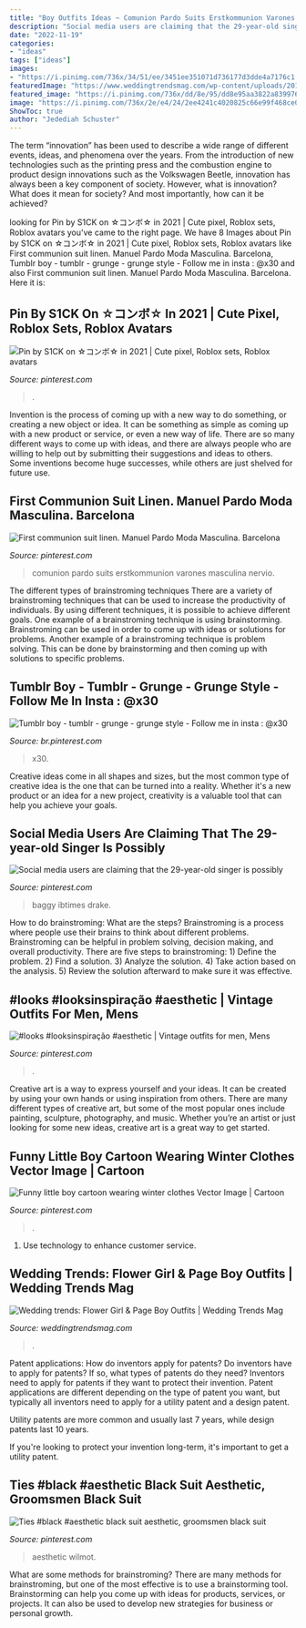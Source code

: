```yaml
---
title: "Boy Outfits Ideas ~ Comunion Pardo Suits Erstkommunion Varones Masculina Nervio"
description: "Social media users are claiming that the 29-year-old singer is possibly"
date: "2022-11-19"
categories:
- "ideas"
tags: ["ideas"]
images:
- "https://i.pinimg.com/736x/34/51/ee/3451ee351071d736177d3dde4a7176c1.jpg"
featuredImage: "https://www.weddingtrendsmag.com/wp-content/uploads/2014/09/Wedding-Page-Boy-and-Flower-Girl.jpeg"
featured_image: "https://i.pinimg.com/736x/dd/8e/95/dd8e95aa3822a839976a3271bca56554.jpg"
image: "https://i.pinimg.com/736x/2e/e4/24/2ee4241c4020825c66e99f468ce0d404.jpg"
ShowToc: true
author: "Jedediah Schuster"
---
```



The term “innovation” has been used to describe a wide range of different events, ideas, and phenomena over the years. From the introduction of new technologies such as the printing press and the combustion engine to product design innovations such as the Volkswagen Beetle, innovation has always been a key component of society. However, what is innovation? What does it mean for society? And most importantly, how can it be achieved?

	

		
looking for Pin by S1CK on ☆コンボ☆ in 2021 | Cute pixel, Roblox sets, Roblox avatars you've came to the right page. We have 8 Images about Pin by S1CK on ☆コンボ☆ in 2021 | Cute pixel, Roblox sets, Roblox avatars like First communion suit linen. Manuel Pardo Moda Masculina. Barcelona, Tumblr boy - tumblr - grunge - grunge style - Follow me in insta : @x30 and also First communion suit linen. Manuel Pardo Moda Masculina. Barcelona. Here it is:
		
    
## Pin By S1CK On ☆コンボ☆ In 2021 | Cute Pixel, Roblox Sets, Roblox Avatars

<img loading=lazy src="https://i.pinimg.com/736x/7d/c5/41/7dc541e0fcb7e48f94f2a2e925fdc009.jpg" onerror="this.onerror=null;this.src='https://tse2.mm.bing.net/th?id=OIP.D1-_MVulaDKMBYf4Lga2ygHaLf&amp;pid=15.1';" alt="Pin by S1CK on ☆コンボ☆ in 2021 | Cute pixel, Roblox sets, Roblox avatars">

_Source: pinterest.com_

>. 

	

Invention is the process of coming up with a new way to do something, or creating a new object or idea. It can be something as simple as coming up with a new product or service, or even a new way of life. There are so many different ways to come up with ideas, and there are always people who are willing to help out by submitting their suggestions and ideas to others. Some inventions become huge successes, while others are just shelved for future use.

    
## First Communion Suit Linen. Manuel Pardo Moda Masculina. Barcelona

<img loading=lazy src="https://i.pinimg.com/736x/dd/8e/95/dd8e95aa3822a839976a3271bca56554.jpg" onerror="this.onerror=null;this.src='https://tse1.mm.bing.net/th?id=OIP.GdoYf5UEsWuX7wGDUTWH5QHaLG&amp;pid=15.1';" alt="First communion suit linen. Manuel Pardo Moda Masculina. Barcelona">

_Source: pinterest.com_

>comunion pardo suits erstkommunion varones masculina nervio. 

	

The different types of brainstroming techniques
There are a variety of brainstroming techniques that can be used to increase the productivity of individuals. By using different techniques, it is possible to achieve different goals. One example of a brainstroming technique is using brainstorming. Brainstroming can be used in order to come up with ideas or solutions for problems. Another example of a brainstroming technique is problem solving. This can be done by brainstorming and then coming up with solutions to specific problems.

    
## Tumblr Boy - Tumblr - Grunge - Grunge Style - Follow Me In Insta : @x30

<img loading=lazy src="https://i.pinimg.com/736x/34/51/ee/3451ee351071d736177d3dde4a7176c1.jpg" onerror="this.onerror=null;this.src='https://tse3.mm.bing.net/th?id=OIP.-QrwUWoSEl8RePZgSrWVbQHaNK&amp;pid=15.1';" alt="Tumblr boy - tumblr - grunge - grunge style - Follow me in insta : @x30">

_Source: br.pinterest.com_

>x30. 

	

Creative ideas come in all shapes and sizes, but the most common type of creative idea is the one that can be turned into a reality. Whether it's a new product or an idea for a new project, creativity is a valuable tool that can help you achieve your goals.

    
## Social Media Users Are Claiming That The 29-year-old Singer Is Possibly

<img loading=lazy src="https://i.pinimg.com/736x/0b/77/bf/0b77bf8ec094b84825f649dae7543e83.jpg" onerror="this.onerror=null;this.src='https://tse1.mm.bing.net/th?id=OIP.yieWmlPs95nF5yNN_-lgzgHaKV&amp;pid=15.1';" alt="Social media users are claiming that the 29-year-old singer is possibly">

_Source: pinterest.com_

>baggy ibtimes drake. 

	

How to do brainstroming: What are the steps?
Brainstroming is a process where people use their brains to think about different problems. Brainstroming can be helpful in problem solving, decision making, and overall productivity. There are five steps to brainstroming: 1) Define the problem. 2) Find a solution. 3) Analyze the solution. 4) Take action based on the analysis. 5) Review the solution afterward to make sure it was effective.

    
## #looks #looksinspiração #aesthetic | Vintage Outfits For Men, Mens

<img loading=lazy src="https://i.pinimg.com/736x/2e/e4/24/2ee4241c4020825c66e99f468ce0d404.jpg" onerror="this.onerror=null;this.src='https://tse1.mm.bing.net/th?id=OIP.ukWOzuBKaKxTn3RrIdAjCAHaLk&amp;pid=15.1';" alt="#looks #looksinspiração #aesthetic | Vintage outfits for men, Mens">

_Source: pinterest.com_

>. 

	

Creative art is a way to express yourself and your ideas. It can be created by using your own hands or using inspiration from others. There are many different types of creative art, but some of the most popular ones include painting, sculpture, photography, and music. Whether you’re an artist or just looking for some new ideas, creative art is a great way to get started.

    
## Funny Little Boy Cartoon Wearing Winter Clothes Vector Image | Cartoon

<img loading=lazy src="https://i.pinimg.com/736x/1a/9b/5c/1a9b5c64c8ff015f4482a49a90cb85b0.jpg" onerror="this.onerror=null;this.src='https://tse3.mm.bing.net/th?id=OIP.ubw1WCP16QW6H-BffZrB1gHaLb&amp;pid=15.1';" alt="Funny little boy cartoon wearing winter clothes Vector Image | Cartoon">

_Source: pinterest.com_

>. 

	

1. Use technology to enhance customer service.

    
## Wedding Trends: Flower Girl &amp; Page Boy Outfits | Wedding Trends Mag

<img loading=lazy src="https://www.weddingtrendsmag.com/wp-content/uploads/2014/09/Wedding-Page-Boy-and-Flower-Girl.jpeg" onerror="this.onerror=null;this.src='https://tse1.mm.bing.net/th?id=OIP.pHJzbkyYplKdD16_BFs8gAHaKS&amp;pid=15.1';" alt="Wedding trends: Flower Girl &amp; Page Boy Outfits | Wedding Trends Mag">

_Source: weddingtrendsmag.com_

>. 

	

Patent applications: How do inventors apply for patents?
Do inventors have to apply for patents? If so, what types of patents do they need?
Inventors need to apply for patents if they want to protect their invention. Patent applications are different depending on the type of patent you want, but typically all inventors need to apply for a utility patent and a design patent. 

 Utility patents are more common and usually last 7 years, while design patents last 10 years. 

If you're looking to protect your invention long-term, it's important to get a utility patent.

    
## Ties #black #aesthetic Black Suit Aesthetic, Groomsmen Black Suit

<img loading=lazy src="https://i.pinimg.com/736x/c5/12/39/c5123955bfa18b66d004a8b0d36786c2.jpg" onerror="this.onerror=null;this.src='https://tse2.mm.bing.net/th?id=OIP.3pWhDD3aU8ox8xkZzJQf4QHaKW&amp;pid=15.1';" alt="Ties #black #aesthetic black suit aesthetic, groomsmen black suit">

_Source: pinterest.com_

>aesthetic wilmot. 

	

What are some methods for brainstroming?
There are many methods for brainstroming, but one of the most effective is to use a brainstorming tool. Brainstorming can help you come up with ideas for products, services, or projects. It can also be used to develop new strategies for business or personal growth.

